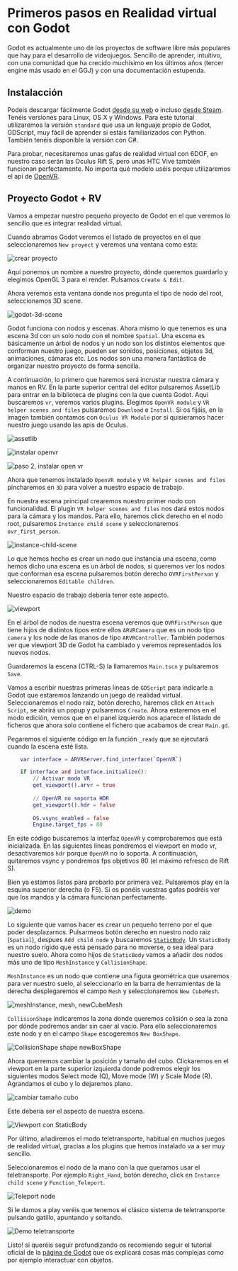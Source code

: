 # Primeros pasos en Realidad virtual con Godot

Godot es actualmente uno de los proyectos de software libre más populares que hay para el desarrollo de videojuegos. Sencillo de aprender, intuitivo, con una comunidad que ha crecido muchísimo en los últimos años (tercer engine más usado en el GGJ) y con una documentación estupenda.

## Instalacción

Podeís descargar fácilmente Godot [desde su web](https://godotengine.org/) o incluso [desde Steam](https://store.steampowered.com/app/404790/Godot_Engine/). Tenéis versiones para Linux, OS X y Windows. Para este tutorial utilizaremos la versión `standard` que usa un lenguaje propio de Godot, GDScript, muy fácil de aprender si estáis familiarizados con Python. También tenéis disponible la versión con C#.

Para probar, necesitaremos unas gafas de realidad virtual con 6DOF, en nuestro caso serán las Oculus Rift S, pero unas HTC Vive también funcionan perfectamente. No importa qué modelo uséis porque utilizaremos el api de [OpenVR](https://en.wikipedia.org/wiki/OpenVR).

## Proyecto Godot + RV

Vamos a empezar nuestro pequeño proyecto de Godot en el que veremos lo sencillo que es integrar realidad virtual.

Cuando abramos Godot veremos el listado de proyectos en el que seleccionaremos `New proyect` y veremos una ventana como esta:

![crear proyecto](https://raw.githubusercontent.com/juanfran/posts/master/godot/getting-started-godot-vr/assets/create-project.png)

Aquí ponemos un nombre a nuestro proyecto, dónde queremos guardarlo y elegimos OpenGL 3 para el render. Pulsamos `Create & Edit`.

Ahora veremos esta ventana donde nos pregunta el tipo de nodo del root, seleccionamos 3D scene.

![godot-3d-scene](https://raw.githubusercontent.com/juanfran/posts/master/godot/getting-started-godot-vr/assets/godot-3d-scene.png)

Godot funciona con nodos y escenas. Ahora mismo lo que tenemos es una escena 3d con un solo nodo con el nombre `Spatial`. Una escena es básicamente un árbol de nodos y un nodo son los distintos elementos que conforman nuestro juego, pueden ser sonidos, posiciones, objetos 3d, animaciones, cámaras etc. Los nodos son una manera fantástica de organizar nuestro proyecto de forma sencilla.

A continuación, lo primero que haremos será incrustar nuestra cámara y manos en RV. En la parte superior central del editor pulsaremos AssetLib para entrar en la biblioteca de plugins con la que cuenta Godot. Aquí buscaremos `vr`, veremos varios plugins. Elegimos `OpenVR module` y `VR helper scenes and files` pulsaremos `Download` e `Install`. Si os fijáis, en la imagen también contamos con `Oculus VR Module` por si quisieramos hacer nuestro juego usando las apis de Oculus.

![assetlib](https://raw.githubusercontent.com/juanfran/posts/master/godot/getting-started-godot-vr/assets/assetlib.png)

![instalar openvr](https://raw.githubusercontent.com/juanfran/posts/master/godot/getting-started-godot-vr/assets/install-open-vr.png)

![paso 2, instalar open vr](https://raw.githubusercontent.com/juanfran/posts/master/godot/getting-started-godot-vr/assets/install2-open-vr.png)

Ahora que tenemos instalado `OpenVR module` y `VR helper scenes and files` pincharemos en `3D` para volver a nuestro espacio de trabajo.

En nuestra escena principal crearemos nuestro primer nodo con funcionalidad. El plugin `VR helper scenes and files` nos dará estos nodos para la cámara y los mandos. Para ello, haremos click derecho en el nodo root, pulsaremos `Instance child scene` y seleccionaremos `ovr_first_person`.

![instance-child-scene](https://raw.githubusercontent.com/juanfran/posts/master/godot/getting-started-godot-vr/assets/instance-openvr.png)

Lo que hemos hecho es crear un nodo que instancia una escena, como hemos dicho una escena es un árbol de nodos, si queremos ver los nodos que conforman esa escena pulsaremos botón derecho `OVRFirstPerson` y seleccionaremos `Editable children`.

Nuestro espacio de trabajo debería tener este aspecto.

![viewport](https://raw.githubusercontent.com/juanfran/posts/master/godot/getting-started-godot-vr/assets/viewport.png)

En el árbol de nodos de nuestra escena veremos que `OVRFirstPerson` que tiene hijos de distintos tipos entre ellos `ARVRCamera` que es un nodo tipo `camera` y los node de las manos de tipo `ARVRController`. También podemos ver que viewport 3D de Godot ha cambiado y veremos representados los nuevos nodos. 

Guardaremos la escena (CTRL-S) la llamaremos `Main.tscn` y pulsaremos `Save`.

Vamos a escribir nuestras primeras líneas de `GDScript` para indicarle a Godot que estaremos lanzando un juego de realidad virtual. Seleccionaremos el nodo raíz, botón derecho, haremos click en `Attach Script`, se abrirá un popup y pulsaremos `Create`. Ahora estaremos en el modo edición, vemos que en el panel izquierdo nos aparece el listado de ficheros que ahora solo contiene el fichero que acabamos de crear `Main.gd`.

Pegaremos el siguiente código en la función `_ready` que se ejecutará cuando la escena esté lista.

```gd
    var interface = ARVRServer.find_interface(`OpenVR`)

    if interface and interface.initialize():
        // Activar modo VR
        get_viewport().arvr = true
        
        // OpenVR no soporta HDR
        get_viewport().hdr = false
             
        OS.vsync_enabled = false
        Engine.target_fps = 80
```

En este código buscaremos la interfaz `OpenVR` y comprobaremos que está inicializada. En las siguientes líneas pondremos el viewport en modo vr, desactivaremos `hdr` porque `OpenVR` no lo soporta. A continuación, quitaremos vsync y pondremos fps objetivos 80 (el máximo refresco de Rift S).


Bien ya estamos listos para probarlo por primera vez. Pulsaremos play en la esquina superior derecha (o F5). Si os ponéis vuestras gafas podréis ver que los mandos y la cámara funcionan perfectamente.

![demo](https://raw.githubusercontent.com/juanfran/posts/master/godot/getting-started-godot-vr/assets/demo1.png)

Lo siguiente que vamos hacer es crear un pequeño terreno por el que poder desplazarnos. Pulsarmeos botón derecho en nuestro nodo raiz (`Spatial`), despues `Add child node` y buscaremos [`StaticBody`](https://docs.godotengine.org/en/3.1/classes/class_staticbody.html). Un `StaticBody` es un nodo rígido que está pensado para no moverse, o sea ideal para nuestro suelo. Ahora como hijos de `StaticBody` vamos a añadir dos nodos más uno de tipo `MeshInstance` y `CollisionShape`.

`MeshInstance` es un nodo que contiene una figura geométrica que usaremos para ver nuestro suelo, al seleccionarlo en la barra de herramientas de la derecha desplegaremos el campo `Mesh` y seleccionaremos `New CubeMesh`. 

![meshInstance, mesh, newCubeMesh](https://raw.githubusercontent.com/juanfran/posts/master/godot/getting-started-godot-vr/assets/mesh.png)

`CollisionShape` indicaremos la zona donde queremos colisión o sea la zona por dónde podremos andar sin caer al vacío. Para ello seleccionaremos este nodo y en el campo `Shape` escogeremos `New BoxShape`.

![CollisionShape shape newBoxShape](https://raw.githubusercontent.com/juanfran/posts/master/godot/getting-started-godot-vr/assets/collision.png)

Ahora querremos cambiar la posición y tamaño del cubo. Clickaremos en el viewport en la parte superior izquierda donde podremos elegir los siguientes modos Select mode (Q), Move mode (W) y Scale Mode (R). Agrandamos el cubo y lo dejaremos plano.

![cambiar tamaño cubo](https://raw.githubusercontent.com/juanfran/posts/master/godot/getting-started-godot-vr/assets/mesh-shape.gif)

Este debería ser el aspecto de nuestra escena.

![Viewport con StaticBody](https://raw.githubusercontent.com/juanfran/posts/master/godot/getting-started-godot-vr/assets/final-static-body.png)

Por último, añadiremos el modo teletransporte, habitual en muchos juegos de realidad virtual, gracias a los plugins que hemos instalado va a ser muy sencillo.

Seleccionaremos el nodo de la mano con la que queramos usar el teletransporte. Por ejemplo `Right_Hand`, botón derecho, click en `Instance child scene` y `Function_Teleport`.

![Teleport node](https://raw.githubusercontent.com/juanfran/posts/master/godot/getting-started-godot-vr/assets/function-teleport.png)


Si le damos a play veréis que tenemos el clásico sistema de teletransporte pulsando gatillo, apuntando y soltando.

![Demo teletransporte](https://raw.githubusercontent.com/juanfran/posts/master/godot/getting-started-godot-vr/assets/demo2.gif)

Listo! si queréis seguir profundizando os recomiendo seguir el tutorial oficial de la [página de Godot](https://docs.godotengine.org/en/3.1/tutorials/vr/vr_starter_tutorial.html) que os explicará cosas más complejas como por ejemplo interactuar con objetos.
